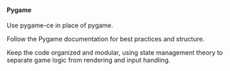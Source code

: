 #### Pygame

Use pygame-ce in place of pygame.

Follow the Pygame documentation for best practices and structure.

Keep the code organized and modular, using state management theory to separate game logic from rendering and input handling.

